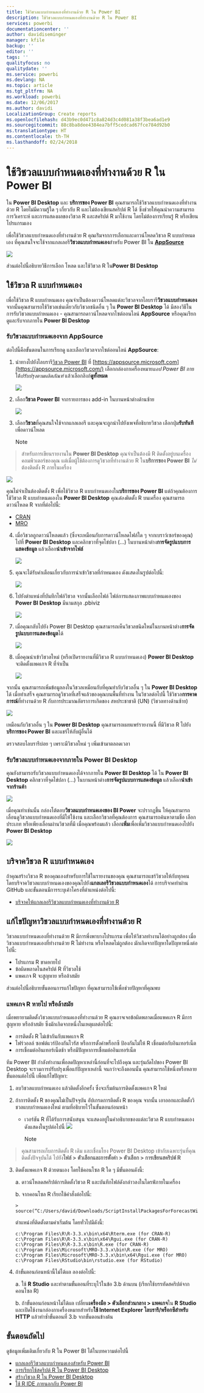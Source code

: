 ```yaml
---
title: ใช้วิชวลแบบกำหนดเองที่ทำงานด้วย R ใน Power BI
description: ใช้วิชวลแบบกำหนดเองที่ทำงานด้วย R ใน Power BI
services: powerbi
documentationcenter: ''
author: davidiseminger
manager: kfile
backup: ''
editor: ''
tags: ''
qualityfocus: no
qualitydate: ''
ms.service: powerbi
ms.devlang: NA
ms.topic: article
ms.tgt_pltfrm: NA
ms.workload: powerbi
ms.date: 12/06/2017
ms.author: davidi
LocalizationGroup: Create reports
ms.openlocfilehash: d43b9ec0d471c8a824d3c4d081a38f3bea6ad1e9
ms.sourcegitcommit: 88c8ba8dee4384ea7bff5cedcad67fce784d92b0
ms.translationtype: HT
ms.contentlocale: th-TH
ms.lasthandoff: 02/24/2018
---
```

# <a name="use-r-powered-custom-visuals-in-power-bi"></a>ใช้วิชวลแบบกำหนดเองที่ทำงานด้วย R ใน Power BI
ใน **Power BI Desktop** และ **บริการของ Power BI** คุณสามารถใช้วิชวลแบบกำหนดเองที่ทำงานด้วย R โดยไม่มีความรู้ใด ๆ เกี่ยวกับ R และไม่ต้องเขียนสคริปต์ R ได้ ซึ่งช่วยให้คุณนำความสามารถการวิเคราะห์ และการแสดงผลของวิชวล R และสคริปต์ R มาใช้งาน โดยไม่ต้องการเรียนรู้ R หรือเขียนโปรแกรมเอง

เพื่อใช้วิชวลแบบกำหนดเองที่ทำงานด้วย R คุณเร่ิมจากการเลือกและดาวน์โหลดวิชวล R แบบกำหนดเอง ที่คุณสนใจจะใช้จากแกลเลอรี**วิชวลแบบกำหนดเอง**สำหรับ Power BI ใน [**AppSource**](https://appsource.microsoft.com/marketplace/apps?product=power-bi-visuals&page=1)

![](media/desktop-r-powered-custom-visuals/powerbi-r-powered-custom-viz_1a.png)

ส่วนต่อไปนี้อธิบายวิธีการเลือก โหลด และใช้วิชวล R ใน**Power BI Desktop**

## <a name="use-r-custom-visuals"></a>ใช้วิชวล R แบบกำหนดเอง
เพื่อใช้วิชวล R แบบกำหนดเอง คุณจำเป็นต้องดาวน์โหลดแต่ละวิชวลจากไลบรารี**วิชวลแบบกำหนดเอง** จากนั้นคุณสามารถใช้วิชวลเช่นเดียวกับวิชวลชนิดอื่น ๆ ใน **Power BI Desktop** ได้ มีสองวิธีในการรับวิชวลแบบกำหนดเอง - คุณสามารถดาวน์โหลดจากไซต์ออนไลน์ **AppSource** หรือคุณเรียกดูและรับจากภายใน **Power BI Desktop** 

### <a name="get-custom-visuals-from-appsource"></a>รับวิชวลแบบกำหนดเองจาก AppSource

ต่อไปนี้คือขั้นตอนในการเรียกดู และเลือกวิชวลจากไซต์ออนไลน์ **AppSource**:

1. นำทางไปยังไลบรารี[วิชวล Power BI](https://appsource.microsoft.com/marketplace/apps?product=power-bi-visuals&page=1) ที่ [https://appsource.microsoft.com](https://appsource.microsoft.com/) เลือกกล่องกาเครื่องหมาย*แอป Power BI* ภายใต้*ปรับปรุงตามผลิตภัณฑ์* แล้วเลือกลิงก์**ดูทั้งหมด**
   
   ![](media/desktop-r-powered-custom-visuals/powerbi-r-powered-custom-viz_2a.png)

2. เลือก**วิชวล Power BI** จากรายการของ add-in ในบานหน้าต่างด้านซ้าย 


   ![](media/desktop-r-powered-custom-visuals/powerbi-r-powered-custom-viz_2b.png)

3. เลือก**วิชวล**ที่คุณสนใจใช้จากแกลเลอรี และคุณจะถูกนำไปยังเพจที่อธิบายวิชวล เลือกปุ่ม**รับทันที**เพื่อดาวน์โหลด
   
   > [!NOTE]
> สำหรับการเขียนรายงานใน **Power BI Desktop** คุณจำเป็นต้องมี R ติดตั้งอยู่บนเครื่องคอมพิวเตอร์ของคุณ แต่เมื่อผู้ใช้ต้องการดูวิชวลที่ทำงานด้วย R ใน**บริการของ Power BI** *ไม่*ต้องติดตั้ง R ภายในเครื่อง
   > 
   > 
   
   ![](media/desktop-r-powered-custom-visuals/powerbi-r-powered-custom-viz_3a.png)
   
   คุณไม่จำเป็นต้องติดตั้ง R เพื่อใช้วิชวล R แบบกำหนดเองใน**บริการของ Power BI** แต่ถ้าคุณต้องการใช้วิชวล R แบบกำหนดเองใน **Power BI Desktop** คุณ*ต้อง*ติดตั้ง R บนเครื่อง คุณสามารถดาวน์โหลด R จากที่ต่อไปนี้:
   
   * [CRAN](https://cran.r-project.org/)
   * [MRO](https://mran.microsoft.com/)

4. เมื่อวิชวลถูกดาวน์โหลดแล้ว (ซึ่งจะเหมือนกับการดาวน์โหลดไฟล์ใด ๆ จากเบราว์เซอร์ของคุณ) ไปที่ **Power BI Desktop** และคลิกขวาที่จุดไข่ปลา (...) ในบานหน้าต่าง**การจัดรูปแบบการแสดงข้อมูล** แล้วเลือก**นำเข้าจากไฟล์**
   
   ![](media/desktop-r-powered-custom-visuals/powerbi-r-powered-custom-viz_4a.png)
5. คุณจะได้รับคำเตือนเกี่ยวกับการนำเข้าวิชวลที่กำหนดเอง ดังแสดงในรูปต่อไปนี้:
   
   ![](media/desktop-r-powered-custom-visuals/powerbi-r-powered-custom-viz_5.png)
6. ไปยังตำแหน่งที่บันทึกไฟล์วิชวล จากนั้นเลือกไฟล์ ไฟล์การแสดงภาพแบบกำหนดเองของ **Power BI Desktop** มีนามสกุล .pbiviz
   
   ![](media/desktop-r-powered-custom-visuals/powerbi-r-powered-custom-viz_6.png)
7. เมื่อคุณกลับไปยัง Power BI Desktop คุณสามารถเห็นวิชวลชนิดใหม่ในบานหน้าต่าง**การจัดรูปแบบการแสดงข้อมูล**ได้
   
   ![](media/desktop-r-powered-custom-visuals/powerbi-r-powered-custom-viz_7.png)
8. เมื่อคุณนำเข้าวิชวลใหม่ (หรือเปิดรายงานที่มีวิชวล R แบบกำหนดเอง) **Power BI Desktop** จะติดตั้งแพคเกจ R ที่จำเป็น
   
   ![](media/desktop-r-powered-custom-visuals/powerbi-r-powered-custom-viz_8.png)

จากนั้น คุณสามารถเพิ่มข้อมูลลงในวิชวลเหมือนกับที่คุณทำกับวิชวลอื่น ๆ ใน **Power BI Desktop** ได้ เมื่อทำเสร็จ คุณสามารถดูวิชวลที่เสร็จแล้วของคุณบนพื้นที่ทำงาน ในวิชวลต่อไปนี้ ใช้วิชวล**การคาดการณ์**ที่ทำงานด้วย R กับการประมาณอัตราการเกิดของ สหประชาชาติ (UN) (วิชวลทางด้านซ้าย)

![](media/desktop-r-powered-custom-visuals/powerbi-r-powered-custom-viz_10.png)

เหมือนกับวิชวลอื่น ๆ ใน **Power BI Desktop** คุณสามารถเผยแพร่รายงานนี้ ที่มีวิชวล R ไปยัง**บริการของ Power BI** และแชร์ให้กับผู้อื่นได้

ตรวจสอบไลบรารีบ่อย ๆ เพราะมีวิชวลใหม่ ๆ เพิ่มเข้ามาตลอดเวลา

### <a name="get-custom-visuals-from-within-power-bi-desktop"></a>รับวิชวลแบบกำหนดเองจากภายใน **Power BI Desktop**

คุณยังสามารถรับวิชวลแบบกำหนดเองได้จากภายใน **Power BI Desktop** ได้ ใน **Power BI Desktop** คลิกขวาที่จุดไข่ปลา (...) ในบานหน้าต่าง**การจัดรูปแบบการแสดงข้อมูล** แล้วเลือก**นำเข้าจากร้านค้า**
   
   ![](media/desktop-r-powered-custom-visuals/powerbi-r-powered-custom-viz_4a.png)

เมื่อคุณทำเช่นนั้น กล่องโต้ตอบ**วิชวลแบบกำหนดเองของ BI Power** จะปรากฏขึ้น ให้คุณสามารถเลื่อนดูวิชวลแบบกำหนดเองที่มีให้ใช้งาน และเลือกวิชวลที่คุณต้องการ คุณสามารถค้นหาตามชื่อ เลือกประเภท หรือเพียงเลื่อนผ่านวิชวลที่มี เมื่อคุณพร้อมแล้ว เลือก**เพิ่ม**เพื่อเพิ่มวิชวลแบบกำหนดเองไปยัง **Power BI Desktop**

![](media/desktop-r-powered-custom-visuals/powerbi-r-powered-custom-viz_12.png)

## <a name="contribute-r-powered-custom-visuals"></a>บริจาควิชวล R แบบกำหนดเอง
ถ้าคุณสร้างวิชวล R ของคุณเองสำหรับการใช้ในรายงานของคุณ คุณสามารถแชร์วิชวลให้กับทุกคน โดยบริจาควิชวลแบบกำหนดเองของคุณไปยัง**แกลเลอรีวิชวลแบบกำหนดเอง**ได้ การบริจาคทำผ่าน GitHub และขั้นตอนมีการระบุเค้าโครงที่ตำแหน่งต่อไปนี้:

* [บริจาคให้แกลเลอรีวิชวลแบบกำหนดเองที่ทำงานด้วย R](https://github.com/Microsoft/PowerBI-visuals#building-r-powered-custom-visual-corrplot)

## <a name="troubleshoot-r-powered-custom-visuals"></a>แก้ไขปัญหาวิชวลแบบกำหนดเองที่ทำงานด้วย R
วิชวลแบบกำหนดเองที่ทำงานด้วย R มีการพึ่งพาบางโปรแกรม เพื่อให้วิชวลทำงานได้อย่างถูกต้อง เมื่อวิชวลแบบกำหนดเองที่ทำงานด้วย R ไม่ทำงาน หรือโหลดไม่ถูกต้อง มักเกิดจากปัญหาใดปัญหาหนึ่งต่อไปนี้:

* โปรแกรม R ขาดหายไป
* ข้อผิดพลาดในสคริปต์ R ที่วิชวลใช้
* แพคเกจ R จะสูญหาย หรือล้าสมัย

ส่วนต่อไปนี้อธิบายขั้นตอนการแก้ไขปัญหา ที่คุณสามารถใช้เพื่อช่วยปัญหาที่คุณพบ

### <a name="missing-or-outdated-r-packages"></a>แพคเกจ R หายไป หรือล้าสมัย
เมื่อพยายามติดตั้งวิชวลแบบกำหนดเองที่ทำงานด้วย R คุณอาจเจอข้อผิดพลาดเมื่อแพคเกจ R มีการสูญหาย หรือล้าสมัย ซึ่งมักเกิดจากหนึ่งในเหตุผลต่อไปนี้:

* การติดตั้ง R ไม่เข้ากันกับแพคเกจ R
* ไฟร์วอลล์ ซอฟต์แวร์ป้องกันไวรัส หรือการตั้งค่าพร็อกซี ป้องกันไม่ให้ R เชื่อมต่อกับอินเทอร์เน็ต
* การเชื่อมต่ออินเทอร์เน็ตช้า หรือมีปัญหาการเชื่อมต่ออินเทอร์เน็ต

ทีม Power BI กำลังทำงานเพื่อลดปัญหาเหล่านี้ก่อนที่จะไปถึงคุณ และรุ่นถัดไปของ Power BI Desktop จะรวมการปรับปรุงเพื่อแก้ปัญหาเหล่านี้ จนกว่าจะถึงตอนนั้น คุณสามารถใช้หนึ่งหรือหลายขั้นตอนต่อไปนี้ เพื่อแก้ไขปัญหา:

1. ลบวิชวลแบบกำหนดเอง แล้วติดตั้งอีกครั้ง ซึ่งจะเริ่มต้นการติดตั้งแพคเกจ R ใหม่
2. ถ้าการติดตั้ง R ของคุณไม่เป็นปัจจุบัน อัปเกรดการติดตั้ง R ของคุณ จากนั้น เอาออกและติดตั้งวิชวลแบบกำหนดเองใหม่ ตามที่อธิบายไว้ในขั้นตอนก่อนหน้า
   
   * เวอร์ชัน R ที่ได้รับการสนับสนุน จะแสดงอยู่ในคำอธิบายของแต่ละวิชวล R แบบกำหนดเอง ดังแสดงในรูปต่อไปนี้
     ![](media/desktop-r-powered-custom-visuals/powerbi-r-powered-custom-viz_11.png)
     > [!NOTE]
> คุณสามารถเก็บการติดตั้ง R เดิม และเชื่อมโยง Power BI Desktop เข้ากับเฉพาะรุ่นที่คุณติดตั้งปัจจุบันได้ ไปยัง**ไฟล์ > ตัวเลือกและการตั้งค่า > ตัวเลือก > การเขียนสคริปต์ R**
3. ติดตั้งแพคเกจ R ด้วยตนเอง โดยใช้คอนโซล R ใด ๆ มีขั้นตอนดังนี้:
   
   a.  ดาวน์โหลดสคริปต์การติดตั้งวิชวล R และบันทึกไฟล์ดังกล่าวลงในไดรฟ์ภายในเครื่อง
   
   b.  จากคอนโซล R เรียกใช้คำสั่งต่อไปนี้:
   
       > source(“C:/Users/david/Downloads/ScriptInstallPackagesForForecastWithWorkarounds.R”)    
   
   ตำแหน่งที่ติดตั้งตามค่าเริ่มต้น โดยทั่วไปมีดังนี้:
   
       c:\Program Files\R\R-3.3.x\bin\x64\Rterm.exe (for CRAN-R)
       c:\Program Files\R\R-3.3.x\bin\x64\Rgui.exe (for CRAN-R)
       c:\Program Files\R\R-3.3.x\bin\R.exe (for CRAN-R)
       c:\Program Files\Microsoft\MRO-3.3.x\bin\R.exe (for MRO)
       c:\Program Files\Microsoft\MRO-3.3.x\bin\x64\Rgui.exe (for MRO)
       c:\Program Files\RStudio\bin\rstudio.exe (for RStudio)
4. ถ้าขั้นตอนก่อนหน้านี้ไม่ได้ผล ลองต่อไปนี้:
   
   a. ใช้ **R Studio** และทำตามขั้นตอนที่ระบุไว้ในข้อ 3.b ด้านบน (เรียกใช้บรรทัดสคริปต์จากคอนโซล R)
   
   b. ถ้าขั้นตอนก่อนหน้าไม่ได้ผล เปลี่ยน**เครื่องมือ > ตัวเลือกส่วนกลาง > แพคเกจ**ใน **R Studio** และเปิดใช้งานกล่องกาเครื่องหมายสำหรับ**ใช้ Internet Explorer ไลบรารี/พร็อกซีสำหรับ HTTP** แล้วทำซ้ำขั้นตอนที่ 3.b จากขั้นตอนข้างต้น

## <a name="next-steps"></a>ขั้นตอนถัดไป
ดูข้อมูลเพิ่มเติมเกี่ยวกับ R ใน Power BI ได้ในบทความต่อไปนี้

* [แกลเลอรีวิชวลแบบกำหนดเองสำหรับ Power BI](https://app.powerbi.com/visuals/)
* [การเรียกใช้สคริปต์ R ใน Power BI Desktop](desktop-r-scripts.md)
* [สร้างวิชวล R ใน Power BI Desktop](desktop-r-visuals.md)
* [ใช้ R IDE ภายนอกกับ Power BI](desktop-r-ide.md)

